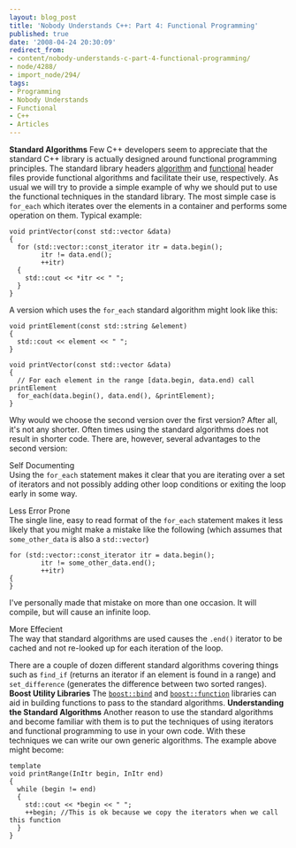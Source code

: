 ```yaml
---
layout: blog_post
title: 'Nobody Understands C++: Part 4: Functional Programming'
published: true
date: '2008-04-24 20:30:09'
redirect_from:
- content/nobody-understands-c-part-4-functional-programming/
- node/4288/
- import_node/294/
tags:
- Programming
- Nobody Understands
- Functional
- C++
- Articles
---
```


**Standard Algorithms** Few C++ developers seem to appreciate that the standard C++ library is actually designed around functional programming principles. The standard library headers [algorithm](http://www.cplusplus.com/reference/algorithm/) and [functional](http://msdn2.microsoft.com/en-us/library/4y7z5x4b.aspx) header files provide functional algorithms and facilitate their use, respectively. As usual we will try to provide a simple example of why we should put to use the functional techniques in the standard library. The most simple case is `for_each` which iterates over the elements in a container and performs some operation on them. Typical example:

    void printVector(const std::vector &data)
    {
      for (std::vector::const_iterator itr = data.begin();
            itr != data.end();
            ++itr)
      {
        std::cout << *itr << " ";
      }
    }

A version which uses the `for_each` standard algorithm might look like this:

    void printElement(const std::string &element)
    {
      std::cout << element << " ";
    }

    void printVector(const std::vector &data)
    {
      // For each element in the range [data.begin, data.end) call printElement
      for_each(data.begin(), data.end(), &printElement);
    }

Why would we choose the second version over the first version? After all, it's not any shorter. Often times using the standard algorithms does not result in shorter code. There are, however, several advantages to the second version:

Self Documenting  
Using the `for_each` statement makes it clear that you are iterating over a set of iterators and not possibly adding other loop conditions or exiting the loop early in some way.

Less Error Prone  
The single line, easy to read format of the `for_each` statement makes it less likely that you might make a mistake like the following (which assumes that `some_other_data` is also a `std::vector`)

    for (std::vector::const_iterator itr = data.begin();
            itr != some_other_data.end();
            ++itr)
    {
    }

I've personally made that mistake on more than one occasion. It will compile, but will cause an infinite loop.

More Effecient  
The way that standard algorithms are used causes the `.end()` iterator to be cached and not re-looked up for each iteration of the loop.

There are a couple of dozen different standard algorithms covering things such as `find_if` (returns an iterator if an element is found in a range) and `set_difference` (generates the difference between two sorted ranges). **Boost Utility Libraries** The [`boost::bind`](http://www.boost.org/doc/libs/release/libs/bind/bind.html) and [`boost::function`](http://www.boost.org/doc/libs/release/libs/function) libraries can aid in building functions to pass to the standard algorithms. **Understanding the Standard Algorithms** Another reason to use the standard algorithms and become familiar with them is to put the techniques of using iterators and functional programming to use in your own code. With these techniques we can write our own generic algorithms. The example above might become:

    template
    void printRange(InItr begin, InItr end)
    {
      while (begin != end)
      {
        std::cout << *begin << " ";
        ++begin; //This is ok because we copy the iterators when we call this function
      }
    }
